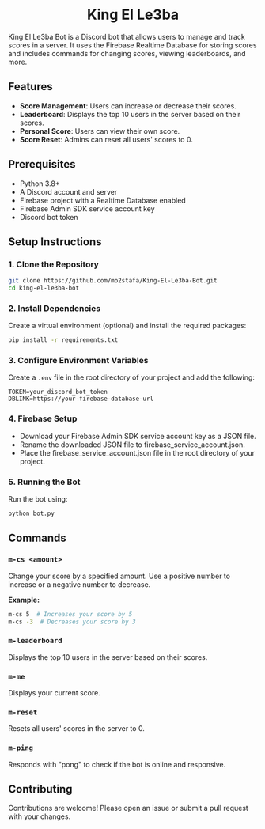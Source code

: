 <!-- python -m venv env

env\Scripts\activate

PIP install -r requirements.txt

PIP freeze > requirements.txt -->

<h1 align="center">
  <br>
  King El Le3ba
  <br>
</h1>


King El Le3ba Bot is a Discord bot that allows users to manage and track scores in a server. It uses the Firebase Realtime Database for storing scores and includes commands for changing scores, viewing leaderboards, and more.

## Features

- **Score Management**: Users can increase or decrease their scores.
- **Leaderboard**: Displays the top 10 users in the server based on their scores.
- **Personal Score**: Users can view their own score.
- **Score Reset**: Admins can reset all users' scores to 0.

## Prerequisites

- Python 3.8+
- A Discord account and server
- Firebase project with a Realtime Database enabled
- Firebase Admin SDK service account key
- Discord bot token

## Setup Instructions

### 1. Clone the Repository

```bash
git clone https://github.com/mo2stafa/King-El-Le3ba-Bot.git
cd king-el-le3ba-bot
```

### 2. Install Dependencies

Create a virtual environment (optional) and install the required packages:

```bash
pip install -r requirements.txt
```

### 3. Configure Environment Variables

Create a `.env` file in the root directory of your project and add the following:

```env
TOKEN=your_discord_bot_token
DBLINK=https://your-firebase-database-url
```

### 4. Firebase Setup

- Download your Firebase Admin SDK service account key as a JSON file.
- Rename the downloaded JSON file to firebase_service_account.json.
- Place the firebase_service_account.json file in the root directory of your project.

### 5. Running the Bot

Run the bot using:

```bash
python bot.py
```

## Commands

### `m-cs <amount>`

Change your score by a specified amount. Use a positive number to increase or a negative number to decrease.

**Example:**

```bash
m-cs 5  # Increases your score by 5
m-cs -3  # Decreases your score by 3
```

### `m-leaderboard`

Displays the top 10 users in the server based on their scores.

### `m-me`

Displays your current score.

### `m-reset`

Resets all users' scores in the server to 0.

### `m-ping`

Responds with "pong" to check if the bot is online and responsive.

## Contributing

Contributions are welcome! Please open an issue or submit a pull request with your changes.
